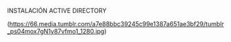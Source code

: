 INSTALACIÓN ACTIVE DIRECTORY 

(https://66.media.tumblr.com/a7e88bbc39245c99e1387a651ae3bf29/tumblr_ps04mox7gN1y87vfmo1_1280.jpg)


